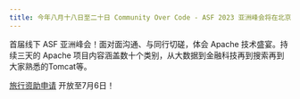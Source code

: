 ```yaml
---
title: 今年八月十八日至二十日 Community Over Code - ASF 2023 亚洲峰会将在北京举行！
---
```


首届线下 ASF 亚洲峰会！面对面沟通、与同行切磋，体会 Apache 技术盛宴。持续三天的 Apache 项目内容涵盖数十个类别，从大数据到金融科技再到搜索再到大家熟悉的Tomcat等。

[旅行资助申请](./tac.html) 开放至7月6日！
